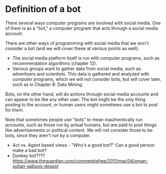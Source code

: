 # Definition of a bot

There several ways computer programs are involved with social media. One of them is as a "bot," a computer program that acts through a social media account.

There are other ways of programming with social media that we won't consider a bot (and we will cover these at various points as well):
- The social media platform itself is run with computer programs, such as recommendation algorithms (chapter 12).
- Various groups want to gather data from social media, such as advertisers and scientists. This data is gathered and analyzed with computer programs, which we will not consider bots, but will cover later, such as in Chapter 8: Data Mining.

Bots, on the other hand, will do actions through social media accounts and can appear to be like any other user. The bot might be the only thing posting to the account, or human users might sometimes use a bot to post for them.

Note that sometimes people use "bots" to mean inauthentically run accounts, such as those run by actual humans, but are paid to post things like advertisements or political content. We will not consider those to be bots, since they aren't run by a computer.


- Act vs. Agent based views - "Who's a good bot?" Can a good person make a bad bot?
- Donkey bot???? https://www.theguardian.com/commentisfree/2011/mar/04/oman-sultan-qaboos-despot
